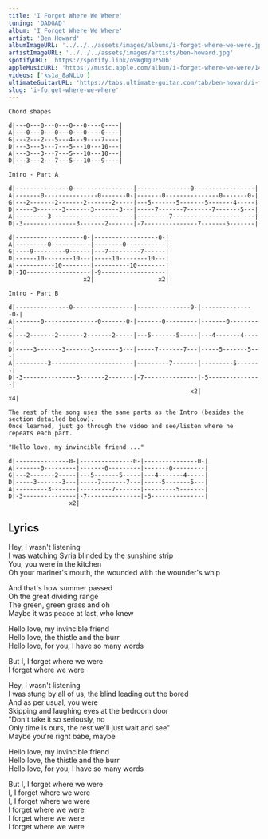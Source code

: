 ```yaml
---
title: 'I Forget Where We Where'
tuning: 'DADGAD'
album: 'I Forget Where We Where'
artist: 'Ben Howard'
albumImageURL: '../../../assets/images/albums/i-forget-where-we-were.jpg'
artistImageURL: '../../../assets/images/artists/ben-howard.jpg'
spotifyURL: 'https://spotify.link/o9Wg0gUz5Db'
appleMusicURL: 'https://music.apple.com/album/i-forget-where-we-were/1440821129?i=1440821135&l'
videos: ['ks1a_8aNLLo']
ultimateGuitarURL: 'https://tabs.ultimate-guitar.com/tab/ben-howard/i-forget-where-we-were-tabs-1720659'
slug: 'i-forget-where-we-where'
---
```


```
Chord shapes

d|---0---0---0---0---0----0----|
A|---0---0---0---0---0----0----|
G|---2---2---5---4---9----7----|
D|---3---3---7---5---10---10---|
A|---3---3---7---5---10---10---|
D|---3---2---7---5---10---9----|

Intro - Part A

d|---------------0-----------------|---------------0-----------------|
A|-------0---------------0-------0-|-------0---------------0-------0-|
G|---2-------2-------2-------2-----|---5-------5-------5-------4-----|
D|-----3-------3-------3-------3---|-----7-------7-------7-------5---|
A|---------3-----------------------|---------7-----------------------|
D|-3---------------3-------2-------|-7---------------7-------5-------|

d|-------------------0-|------------------0-|
A|---------0-----------|--------0-----------|
G|----9---------9------|---7---------7------|
D|------10--------10---|-----10--------10---|
A|-----------10--------|----------10--------|
D|-10------------------|-9------------------|
                     x2|                  x2|

Intro - Part B

d|---------------0-----------------|---------------0-|---------------0-|
A|-------0---------------0-------0-|-------0---------|-------0---------|
G|---2-------2-------2-------2-----|---5-------5-----|---4-------4-----|
D|-----3-------3-------3-------3---|-----7-------7---|-----5-------5---|
A|---------3-----------------------|---------7-------|---------5-------|
D|-3---------------3-------2-------|-7---------------|-5---------------|
                                                   x2|               x4|

The rest of the song uses the same parts as the Intro (besides the section detailed below).
Once learned, just go through the video and see/listen where he repeats each part.

"Hello love, my invincible friend ..."

d|---------------0-|---------------0-|---------------0-|
A|-------0---------|-------0---------|-------0---------|
G|---2-------2-----|---5-------5-----|---4-------4-----|
D|-----3-------3---|-----7-------7---|-----5-------5---|
A|---------3-------|---------7-------|---------5-------|
D|-3---------------|-7---------------|-5---------------|
                 x2|
```

## Lyrics

Hey, I wasn't listening  
I was watching Syria blinded by the sunshine strip  
You, you were in the kitchen  
Oh your mariner's mouth, the wounded with the wounder's whip

And that's how summer passed  
Oh the great dividing range  
The green, green grass and oh  
Maybe it was peace at last, who knew

Hello love, my invincible friend  
Hello love, the thistle and the burr  
Hello love, for you, I have so many words

But I, I forget where we were  
I forget where we were

Hey, I wasn't listening  
I was stung by all of us, the blind leading out the bored  
And as per usual, you were  
Skipping and laughing eyes at the bedroom door  
"Don't take it so seriously, no  
Only time is ours, the rest we'll just wait and see"  
Maybe you're right babe, maybe

Hello love, my invincible friend  
Hello love, the thistle and the burr  
Hello love, for you, I have so many words

But I, I forget where we were  
I, I forget where we were  
I, I forget where we were  
I forget where we were  
I forget where we were  
I forget where we were
